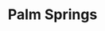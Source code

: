 ---
title: Palm Springs
showTitle: true
image: /img/photos/resorttrees.jpg
materials:
description: 
---